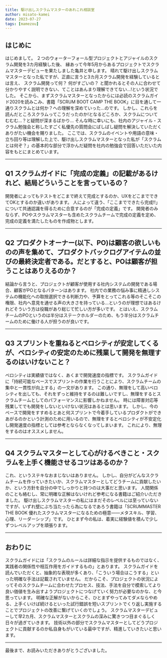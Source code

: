 ```yaml
---
title: 駆け出しスクラムマスターのあれこれ相談室
author: misato-kamei
date: 2023-07-27
tags: [mamezou]
---
```


## はじめに
はじめまして。
２つのウォーターフォール型プロジェクトとアジャイルのスクラム開発を3カ月経験した後、 縁あって今年5月からあるプロジェクトでスクラムマスターデビューを果たしました亀井と申します。
晴れて駆け出しスクラムマスターとなった私ですが、正直に言うと3カ月スクラム開発を経験しているとは言え、 スクラム開発って何？ 何がすごいの？ と聞かれるとその人に合わせて分かりやすく説明できない、てことはあんまり理解できてない...!という状況でした。
そこから、まずスクラムマスターとなったからには必読のスクラムガイド2020を読みこみ、書籍「SCRUM BOOT CAMP THE BOOK」に目を通して一通りスクラムとは何か？への理解を深めていった...のです。
しかし、これらを読んだところスクラムってこうだったのか!となるどころか、スクラムについてむむむ...？と疑問が深まるばかり...
そんな時に幸いにも、社内のアジャイル・スクラム勉強会と称したすごく私優先の質問会にばしばし疑問を解決していただくありがたい機会を賜りました。
ここでは、スクラムのイベントや用語の意味・立ち回り等は理解した上で、駆け出しスクラムマスターとなった私が「スクラムとは何ぞ？」の基本的な部分で浮かんだ疑問を社内の勉強会で回答いただいた内容をもとにまとめています。

---

## Q1 スクラムガイドに「完成の定義」の記載があるけれど、結局どういうことを言っているの？

開発者によってもテストをどこまで終えて完成とするのか、UXをどこまでできてOKとするのか違いがあります。
人によって違う、「ここまでできたら完成‼」について共通認識を得るために合意するのが「完成の定義」です。
開発者のみならず、POやスクラムマスターも含めたスクラムチームで完成の定義を定め、完成の定義を満たしたものを作成物とします。

---

## Q2 プロダクトオーナー(以下、PO)は顧客の欲しいものの声を集めて、プロダクトバックログアイテムの並びの最終決定者である。だとすると、POは顧客が担うことはありえるのか？

結論から言うと、プロジェクトが顧客が使用する社内システムの開発である場合、顧客がPOとなるパターンはあります。
社内での業務の悩み事に精通しシステムの機能化への取捨選択できる判断力や、予算をとってこれる等のそこそこの権限、社内へ意見を通せる声の大きさを持っている...というのが理想ではあるけれどそういう方は役職があり総じて忙しい方が多いです。
とはいえ、スクラムチームのPOというのは半分はステークホルダーのため、もう半分はスクラムチームのために働ける人が担うのが良いです。

---

## Q3 スプリントを重ねるとベロシティが安定してくるが、ベロシティの安定のために残業して開発を無理するのはいけないこと？

ベロシティは実績値ではなく、あくまで開発速度の指標です。
スクラムガイドに「持続可能なペースでスプリントの作業を⾏うことにより、スクラムチームの集中と⼀貫性が向上する」の一文があります。
この通り、無理をして高いベロシティを出しても、それをずっと維持をするのは難しいですし、無理をするとスクラムチームとしてのパフォーマンスに影響しかねません。
時には障害対応等残業してでも開発をしないといけない状況はあるとは思います。
しかし、今のペースで開発をすすめるとあと何スプリントで今着手しているプロダクトができあがるのかという計測のために用いるので、無理をするとベロシティが不安定化し開発速度の指標としては参考とならなくなってしまいます。
これにより、無理をするのはオススメしません。

---

## Q4 スクラムマスターとして心がけるべきこと・スクラムを上手く機能させるコツはあるのか？

これ、というステキなおまじないはありません。
しかし、自分がどんなスクラムチームを作っていきたいか、スクラムマスターとしてどうチームに貢献したいか、という方針を自分の中でしっかりと持つのは大事だと思います。
人間関係のことも絡むし、常に明確な正解はないけれど参考になる書籍はご紹介いただきました。
駆け出しスクラムマスターの私にはまだそのレベルには至っていないですが、いずれ壁にぶち当たったら為になるであろう書籍は「SCRUMMASTER THE BOOK 優れたスクラムマスターになるための極意――メタスキル、学習、心理、リーダーシップ」です。
ひとまず今の私は、着実に経験値を積んで少しずつレベルアップを頑張ります。

---

## おわりに

スクラムガイドには「スクラムのルールは詳細な指⽰を提供するものではなく、実践者の関係性や相互作⽤をガイドするもの」とあります。
スクラムガイドを読んでいただくと、抽象的な表現が多くあり、「こういう場合はこうする」といった明確な手法は記載されていません。
だからこそ、プロジェクトの状況によってそのスクラムチームに合わせたプロセス、技法、手法を自分で模索してより良い価値を生み出すようプロジェクトにつなげていく努力が必要なのかな、と今思っています。
明確な正解がないからこそ、ひとまずやってみてダメならやめる、上手くいけば続けるといった試行錯誤を短いスプリントでくり返し実施することでプロジェクトの改善に繋げていくのでしょう。
スクラムマスターデビューして早2カ月、スクラムマスターとスクラムの深みに驚きつつ目まぐるしく日々が過ぎていきます。
技術以外の部分でスクラムマスターとしてどうプロジェクトに貢献するのか私自身もがいている最中ですが、精進していきたいと思います。

---

最後まで、お読みいただきありがとうございました。